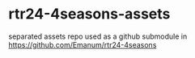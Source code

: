 # rtr24-4seasons-assets

separated assets repo used as a github submodule in https://github.com/Emanum/rtr24-4seasons

